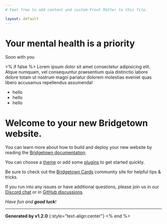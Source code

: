 ```yaml
---
# Feel free to add content and custom Front Matter to this file.

layout: default
---
```


<h1 class="hover:text-red-600" data-controller="example">
  Your mental health is a priority
</h1>
<p class="flex justify-center">Soon with you</p>
<% if false %>
Lorem ipsum dolor sit amet consectetur adipisicing elit. Atque numquam, vel consequuntur praesentium quia distinctio labore dolore totam ut nostrum magni pariatur dolorem molestias eveniet quas libero accusamus repellendus assumenda!

<ul>
  <li class="hover:text-blue-600">hello</li>
  <li class="hover:text-blue-600">hello</li>
  <li class="hover:text-blue-600">hello</li>
</ul>

# Welcome to your new Bridgetown website.

You can learn more about how to build and deploy your new website by reading the  [Bridgetown documentation](https://www.bridgetownrb.com/docs).

You can choose a [theme](https://github.com/topics/bridgetown-theme) or add some [plugins](https://www.bridgetownrb.com/plugins/) to get started quickly.

Be sure to check out the [Bridgetown Cards](https://bridgetown.cards) community site for helpful tips & tricks.

If you run into any issues or have additional questions, please join us in our [Discord chat](https://discord.gg/4E6hktQGz4) or in [GitHub discussions](https://github.com/bridgetownrb/bridgetown/discussions).

_Have fun and **good luck**!_

----

**Generated by v1.2.0**
{:style="text-align:center"}
<% end %>
